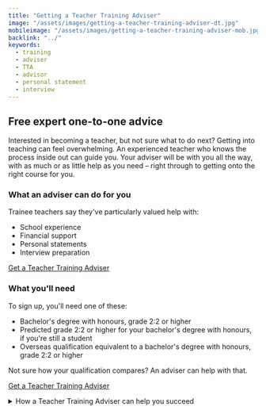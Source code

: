 ```yaml
---
title: "Getting a Teacher Training Adviser"
image: "/assets/images/getting-a-teacher-training-adviser-dt.jpg"
mobileimage: "/assets/images/getting-a-teacher-training-adviser-mob.jpg"
backlink: "../"
keywords:
  - training
  - adviser
  - TTA
  - advisor
  - personal statement
  - interview
---
```


## Free expert one-to-one advice
Interested in becoming a teacher, but not sure what to do next? Getting into teaching can feel overwhelming. An experienced teacher who knows the process inside out can guide you.
Your adviser will be with you all the way, with as much or as little help as you need – right through to getting onto the right course for you. 

### What an adviser can do for you

Trainee teachers say they've particularly valued help with: 

* School experience
* Financial support
* Personal statements
* Interview preparation

<p class="call-to-action__action">
  <a href="/tta-service">Get a Teacher Training <span>Adviser</span></a>
</p>

### What you'll need

To sign up, you'll need one of these:

* Bachelor's degree with honours, grade 2:2 or higher
* Predicted grade 2:2 or higher for your bachelor's degree with honours, if you're still a student
* Overseas qualification equivalent to a bachelor's degree with honours, grade 2:2 or higher

Not sure how your qualification compares? An adviser can help with that.

<p class="call-to-action__action">
  <a href="/tta-service">Get a Teacher Training <span>Adviser</span></a>
</p>

<details>
  <summary>How a Teacher Training Adviser can help you succeed</summary>

### Corinne wanted to become a chemistry teacher, and was paired with adviser Leilah
 <p>
Shortly after beginning to fill in my application form I started working with Leilah, which was a relief.

Applying for teacher training is an in-depth process, and it's good to have guidance.

I can genuinely say that I wouldn't have completed my application without my adviser. She was a qualified teacher, so she knew the system very well and understood how it felt to be on the 'other side'. She was extremely helpful as well as thoughtful and understanding.

I received an abundance of help, which included: understanding the various training options, small details regarding the application process, personal statement tips and advice on qualification equivalency.

  </p>
</details>
